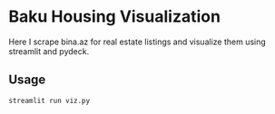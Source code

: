 # Baku Housing Visualization

Here I scrape bina.az for real estate listings and visualize them using streamlit and pydeck.

## Usage

```
streamlit run viz.py
```
